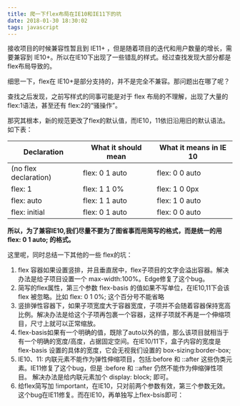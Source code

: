 ```yaml
---
title: 爬一下flex布局在IE10和IE11下的坑
date: 2018-01-30 18:30:02
tags: javascript
---
```

<p>
接收项目的时候兼容性暂且到 IE11+ ，但是随着项目的迭代和用户数量的增长，需要兼容到 IE10+。所以在IE10下出现了一些错乱的样式。经过查找发现大部分都是 flex布局导致的。

细思一下，flex在 IE10+是部分支持的，并不是完全不兼容。那问题出在哪了呢？

查找之后发现，之前写样式的同事可能是对于 flex 布局的不理解，出现了大量的 flex:1语法，甚至还有 flex:2的“骚操作”。

那究其根本，新的规范更改了flex的默认值，而IE10，11依旧沿用旧的默认语法。如下表：
</p>

| Declaration | What it should mean | What it means in IE 10 |
| ------   | -----   | ---- |
| (no flex declaration)	| flex: 0 1 auto	| flex: 0 0 auto |
| flex: 1	| flex: 1 1 0%	| flex: 1 0 0px |
| flex: auto	| flex: 1 1 auto	| flex: 1 0 auto |
| flex: initial	| flex: 0 1 auto	| flex: 0 0 auto |

<p>
<b>所以，为了兼容IE10,我们尽量不要为了图省事而用简写的格式，而是统一的用 flex: 0 1 auto; 的格式。</b>

这里呢，同时总结一下其他的一些 flex的坑：
<ol>
<li>flex 容器如果设置竖排，并且垂直居中，flex子项目的文字会溢出容器。解决办法是给子项目设置一个 max-width:100%。Edge修复了这个bug。</li>
<li>简写的flex属性，第三个参数 flex-basis 的值如果不写单位，在IE10,11下会该 flex 被忽略。比如 flex: 0 1 0%; 这个百分号不能省略</li>
<li>竖排弹性容器下，如果子项宽度大于容器宽度，子项并不会随着容器保持宽高比例。解决办法是给这个子项再包裹一个容器，这样子项就不再是一个伸缩项目，尺寸上就可以正常缩放。</li>
<li>flex-basis如果有一个明确的值，既除了auto以外的值，那么该项目就相当于有一个明确的宽度/高度，占据固定空间。在IE10/11下，盒子内容的宽度是 flex-basis 设置的具体的宽度，它会无视我们设置的 box-sizing:border-box;</li>
<li>IE10、11: 内联元素不能作为弹性伸缩项目，包括:before 和 ::after 这些伪类元素。IE11修复了这个bug，但是 :before 和 ::after 仍然不能作为伸缩弹性项目。
解决办法是给内联元素加个 display: block; 即可。</li>
<li>给flex简写加  !important，在IE10，只对前两个参数有效，第三个参数无效。这个bug在IE11修复。而在IE10，再单独写上flex-bsis即可：</li>
</ol>
</p>




